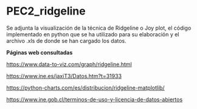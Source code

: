 # PEC2_ridgeline

Se adjunta la visualización de la técnica de Ridgeline o Joy plot, el código implementado en python que se ha utilizado para su elaboración y el archivo .xls de donde se han cargado los datos.

**Páginas web consultadas**

https://www.data-to-viz.com/graph/ridgeline.html

https://www.ine.es/jaxiT3/Datos.htm?t=31933

https://python-charts.com/es/distribucion/ridgeline-matplotlib/

https://www.ine.gob.cl/terminos-de-uso-y-licencia-de-datos-abiertos

